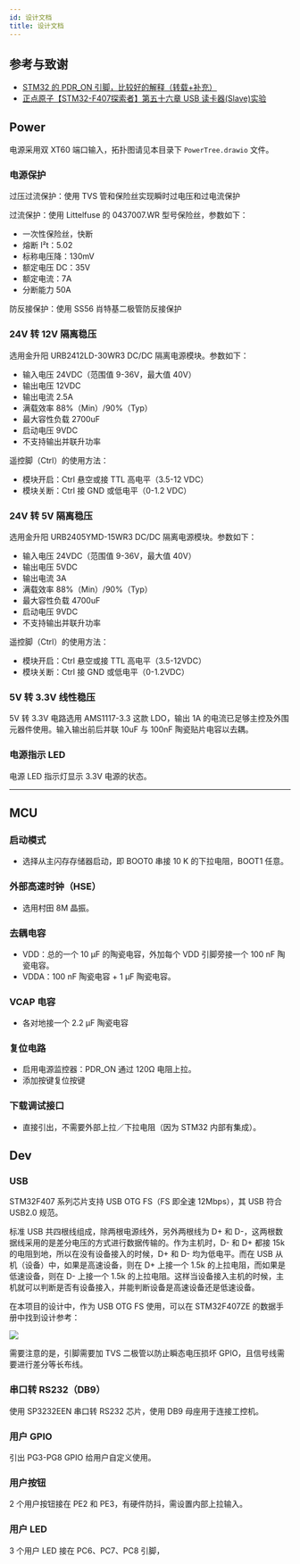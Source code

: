 ```yaml
---
id: 设计文档
title: 设计文档
---
```


## 参考与致谢

- [STM32 的 PDR_ON 引脚，比较好的解释（转载+补充）](https://blog.csdn.net/Frankenstien_/article/details/105971841)
- [正点原子【STM32-F407探索者】第五十六章 USB 读卡器(Slave)实验](https://zhuanlan.zhihu.com/p/136163591)

## Power

电源采用双 XT60 端口输入，拓扑图请见本目录下 `PowerTree.drawio` 文件。

### 电源保护

过压过流保护：使用 TVS 管和保险丝实现瞬时过电压和过电流保护

过流保护：使用 Littelfuse 的 0437007.WR 型号保险丝，参数如下：

- 一次性保险丝，快断
- 熔断 I²t：5.02
- 标称电压降：130mV
- 额定电压 DC：35V
- 额定电流：7A
- 分断能力 50A

防反接保护：使用 SS56 肖特基二极管防反接保护

### 24V 转 12V 隔离稳压

选用金升阳 URB2412LD-30WR3 DC/DC 隔离电源模块。参数如下：

- 输入电压 24VDC（范围值 9-36V，最大值 40V）
- 输出电压 12VDC
- 输出电流 2.5A
- 满载效率 88%（Min）/90%（Typ）
- 最大容性负载 2700uF
- 启动电压 9VDC
- 不支持输出并联升功率

遥控脚（Ctrl）的使用方法：

- 模块开启：Ctrl 悬空或接 TTL 高电平（3.5-12 VDC）
- 模块关断：Ctrl 接 GND 或低电平（0-1.2 VDC）

### 24V 转 5V 隔离稳压

选用金升阳 URB2405YMD-15WR3 DC/DC 隔离电源模块。参数如下：

- 输入电压 24VDC（范围值 9-36V，最大值 40V）
- 输出电压 5VDC
- 输出电流 3A
- 满载效率 88%（Min）/90%（Typ）
- 最大容性负载 4700uF
- 启动电压 9VDC
- 不支持输出并联升功率

遥控脚（Ctrl）的使用方法：

- 模块开启：Ctrl 悬空或接 TTL 高电平（3.5-12VDC）
- 模块关断：Ctrl 接 GND 或低电平（0-1.2VDC）

### 5V 转 3.3V 线性稳压

5V 转 3.3V 电路选用 AMS1117-3.3 这款 LDO，输出 1A 的电流已足够主控及外围元器件使用。输入输出前后并联 10uF 与 100nF 陶瓷贴片电容以去耦。

### 电源指示 LED

电源 LED 指示灯显示 3.3V 电源的状态。

---

## MCU

### 启动模式

- 选择从主闪存存储器启动，即 BOOT0 串接 10 K 的下拉电阻，BOOT1 任意。

### 外部高速时钟（HSE）

- 选用村田 8M 晶振。

### 去耦电容

- VDD：总的一个 10 μF 的陶瓷电容，外加每个 VDD 引脚旁接一个 100 nF 陶瓷电容。
- VDDA：100 nF 陶瓷电容 + 1 µF 陶瓷电容。

### VCAP 电容

- 各对地接一个 2.2 µF 陶瓷电容

### 复位电路

- 启用电源监控器：PDR_ON 通过 120Ω 电阻上拉。
- 添加按键复位按键

### 下载调试接口

- 直接引出，不需要外部上拉／下拉电阻（因为 STM32 内部有集成）。

## Dev

### USB

STM32F407 系列芯片支持 USB OTG FS（FS 即全速 12Mbps），其 USB 符合 USB2.0 规范。

标准 USB 共四根线组成，除两根电源线外，另外两根线为 D+ 和 D-，这两根数据线采用的是差分电压的方式进行数据传输的。作为主机时，D- 和 D+ 都接 15k 的电阻到地，所以在没有设备接入的时候，D+ 和 D- 均为低电平。而在 USB 从机（设备）中，如果是高速设备，则在 D+ 上接一个 1.5k 的上拉电阻，而如果是低速设备，则在 D- 上接一个 1.5k 的上拉电阻。这样当设备接入主机的时候，主机就可以判断是否有设备接入，并能判断设备是高速设备还是低速设备。

在本项目的设计中，作为 USB OTG FS 使用，可以在 STM32F407ZE 的数据手册中找到设计参考：

![](https://wiki-media-1253965369.cos.ap-guangzhou.myqcloud.com/img/20210915215808.png)

需要注意的是，引脚需要加 TVS 二极管以防止瞬态电压损坏 GPIO，且信号线需要进行差分等长布线。


### 串口转 RS232（DB9）

使用 SP3232EEN 串口转 RS232 芯片，使用 DB9 母座用于连接工控机。

### 用户 GPIO

引出 PG3-PG8 GPIO 给用户自定义使用。

### 用户按钮

2 个用户按钮接在 PE2 和 PE3，有硬件防抖，需设置内部上拉输入。

### 用户 LED

3 个用户 LED 接在 PC6、PC7、PC8 引脚，